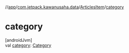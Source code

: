 //[app](../../../index.md)/[com.jetpack.kawanusaha.data](../index.md)/[ArticlesItem](index.md)/[category](category.md)

# category

[androidJvm]\
val [category](category.md): [Category](../-category/index.md)

